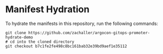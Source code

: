 # Manifest Hydration

To hydrate the manifests in this repository, run the following commands:

```shell
git clone https://github.com/zachaller/argocon-gitops-promoter-hydrate-demo
# cd into the cloned directory
git checkout b7c1fe2fe498c8bc161bab32e39bd9aef1e35112
```
